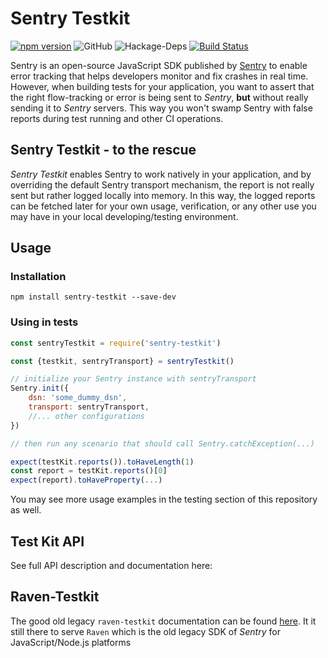 <p align="center">
    <h1>Sentry Testkit</h1>
</p>


[![npm version](https://badge.fury.io/js/sentry-testkit.svg)](https://badge.fury.io/js/sentry-testkit)
![GitHub](https://img.shields.io/github/license/mashape/apistatus.svg?style=popout)
![Hackage-Deps](https://img.shields.io/hackage-deps/v/lens.svg)
[![Build Status](https://travis-ci.org/wix/sentry-testkit.svg?branch=master)](https://travis-ci.org/wix/sentry-testkit)

Sentry is an open-source JavaScript SDK published by [Sentry](https://sentry.io/welcome/) to enable error tracking that helps developers monitor and fix crashes in real time.<br>
However, when building tests for your application, you want to assert that the right flow-tracking or error is being sent to *Sentry*, **but** without really sending it to *Sentry* servers. This way you won't swamp Sentry with false reports during test running and other CI operations.

## Sentry Testkit - to the rescue
*Sentry Testkit* enables Sentry to work natively in your application, and by overriding the default Sentry transport mechanism, the report is not really sent but rather logged locally into memory. In this way, the logged reports can be fetched later for your own usage, verification, or any other use you may have in your local developing/testing environment.

## Usage
### Installation
```
npm install sentry-testkit --save-dev
```

### Using in tests
```javascript
const sentryTestkit = require('sentry-testkit')

const {testkit, sentryTransport} = sentryTestkit()

// initialize your Sentry instance with sentryTransport
Sentry.init({
    dsn: 'some_dummy_dsn',
    transport: sentryTransport,
    //... other configurations
})

// then run any scenario that should call Sentry.catchException(...)

expect(testKit.reports()).toHaveLength(1)
const report = testKit.reports()[0]
expect(report).toHaveProperty(...)
```

You may see more usage examples in the testing section of this repository as well.

## Test Kit API
See full API description and documentation here:

## Raven-Testkit
The good old legacy `raven-testkit` documentation can be found [here](LEGACY_API.md). It it still there to serve `Raven` which is the old legacy SDK of *Sentry* for JavaScript/Node.js platforms
